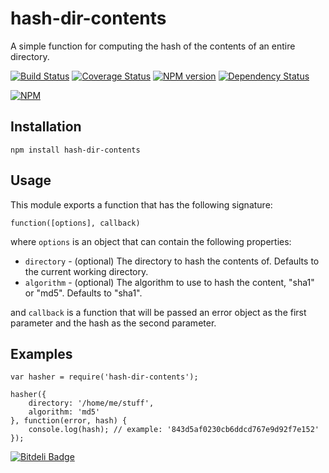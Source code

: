 # hash-dir-contents

A simple function for computing the hash of the contents of an entire directory.


[![Build Status](https://secure.travis-ci.org/mac-/hash-dir-contents.png)](http://travis-ci.org/mac-/hash-dir-contents)
[![Coverage Status](https://coveralls.io/repos/mac-/hash-dir-contents/badge.png)](https://coveralls.io/r/mac-/hash-dir-contents)
[![NPM version](https://badge.fury.io/js/hash-dir-contents.png)](http://badge.fury.io/js/hash-dir-contents)
[![Dependency Status](https://david-dm.org/mac-/hash-dir-contents.png)](https://david-dm.org/mac-/hash-dir-contents)

[![NPM](https://nodei.co/npm/hash-dir-contents.png?downloads=true&stars=true)](https://nodei.co/npm/hash-dir-contents/)

## Installation

	npm install hash-dir-contents

## Usage

This module exports a function that has the following signature:

	function([options], callback)

where `options` is an object that can contain the following properties:

* `directory` - (optional) The directory to hash the contents of. Defaults to the current working directory.
* `algorithm` - (optional) The algorithm to use to hash the content, "sha1" or "md5". Defaults to "sha1".

and `callback` is a function that will be passed an error object as the first parameter and the hash as the second parameter.


## Examples

	var hasher = require('hash-dir-contents');

	hasher({
		directory: '/home/me/stuff',
		algorithm: 'md5'
	}, function(error, hash) {
		console.log(hash); // example: '843d5af0230cb6ddcd767e9d92f7e152'
	});


[![Bitdeli Badge](https://d2weczhvl823v0.cloudfront.net/mac-/hash-dir-contents/trend.png)](https://bitdeli.com/free "Bitdeli Badge")


